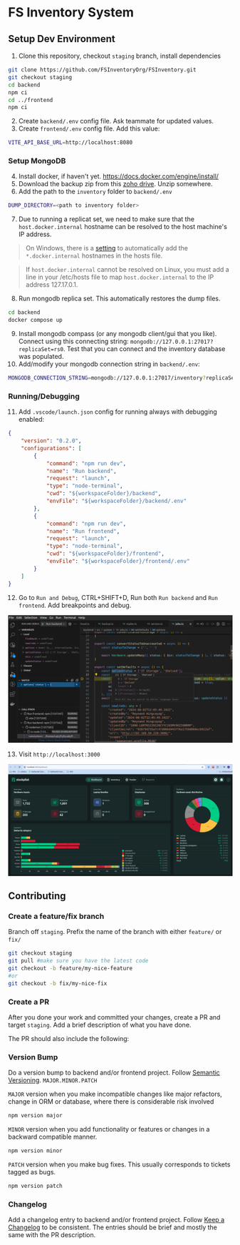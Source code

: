 # FS Inventory System

## Setup Dev Environment
1. Clone this repository, checkout `staging` branch, install dependencies
```sh
git clone https://github.com/FSInventoryOrg/FSInventory.git
git checkout staging
cd backend
npm ci
cd ../frontend
npm ci
```
2. Create `backend/.env` config file. Ask teammate for updated values.
3. Create `frontend/.env` config file. Add this value:
```sh
VITE_API_BASE_URL=http://localhost:8080
```

### Setup MongoDB
4. Install docker, if haven't yet. https://docs.docker.com/engine/install/
5. Download the backup zip from this [zoho drive](https://workdrive.zoho.com/folder/1ue723c141a8c57c64317a9025efae6a89d26?layout=list). Unzip somewhere.
6. Add the path to the `inventory` folder to `backend/.env`
```sh
DUMP_DIRECTORY=<path to inventory folder>
```
7. Due to running a replicat set, we need to make sure that the `host.docker.internal` hostname can be resolved to the host machine's IP address. 
> On Windows, there is a [setting](https://docs.docker.com/desktop/settings/) to automatically add the `*.docker.internal` hostnames in the hosts file. 

> If `host.docker.internal` cannot be resolved on Linux, you must add a line in your /etc/hosts file to map `host.docker.internal` to the IP address 127.17.0.1.

8. Run mongodb replica set. This automatically restores the dump files.
```sh
cd backend
docker compose up
```

9. Install mongodb compass (or any mongodb client/gui that you like). Connect using this connecting string: `mongodb://127.0.0.1:27017?replicaSet=rs0`. Test that you can connect and the inventory database was populated.
10. Add/modify your mongodb connection string in `backend/.env`:
```sh
MONGODB_CONNECTION_STRING=mongodb://127.0.0.1:27017/inventory?replicaSet=rs0
```
### Running/Debugging
11. Add `.vscode/launch.json` config for running always with debugging enabled:
```json
{
    "version": "0.2.0",
    "configurations": [
        {
            "command": "npm run dev",
            "name": "Run backend",
            "request": "launch",
            "type": "node-terminal",
            "cwd": "${workspaceFolder}/backend",
            "envFile": "${workspaceFolder}/backend/.env"
        },
        {
            "command": "npm run dev",
            "name": "Run frontend",
            "request": "launch",
            "type": "node-terminal",
            "cwd": "${workspaceFolder}/frontend",
            "envFile": "${workspaceFolder}/frontend/.env"
        }
    ]
}
```
12. Go to `Run and Debug`, CTRL+SHIFT+D, Run both `Run backend` and `Run frontend`. Add breakpoints and debug.

![running](docs/images/debugging.png)

13. Visit `http://localhost:3000`

![running](docs/images/running.png)

## Contributing

### Create a feature/fix branch
Branch off `staging`. Prefix the name of the branch with either `feature/` or `fix/`
```sh
git checkout staging
git pull #make sure you have the latest code
git checkout -b feature/my-nice-feature
#or
git checkout -b fix/my-nice-fix
```

### Create a PR
After you done your work and committed your changes, create a PR and target `staging`. Add a brief description of what you have done.

The PR should also include the following:

### Version Bump
Do a version bump to backend and/or frontend project. Follow [Semantic Versioning](https://semver.org/). `MAJOR.MINOR.PATCH`

`MAJOR` version when you make incompatible changes like major refactors, change in ORM or database, where there is considerable risk involved
```sh
npm version major
```
`MINOR` version when you add functionality or features or changes in a backward compatible manner.
```sh
npm version minor
```

`PATCH` version when you make bug fixes. This usually corresponds to tickets tagged as bugs.
```sh
npm version patch
```

### Changelog

Add a changelog entry to backend and/or frontend project. Follow [Keep a Changelog](https://keepachangelog.com/) to be consistent. The entries should be brief and mostly the same with the PR description.